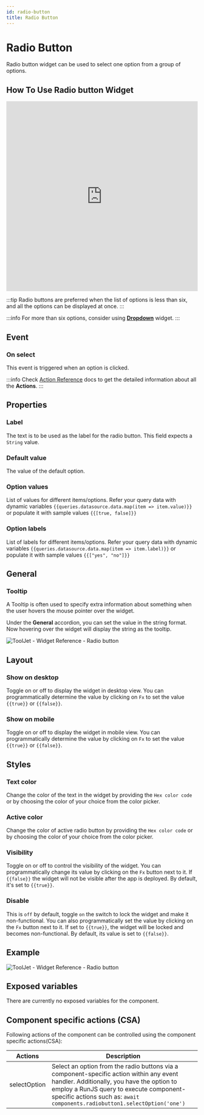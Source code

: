 ```yaml
---
id: radio-button
title: Radio Button
---
```

# Radio Button

Radio button widget can be used to select one option from a group of options.

## How To Use Radio button Widget

<iframe height="500" src="https://www.youtube.com/embed/lfy7nq6NqAw" title="Radio button Widget" frameborder="0" allowfullscreen width="100%"></iframe>

:::tip
Radio buttons are preferred when the list of options is less than six, and all the options can be displayed at once.
:::

:::info
For more than six options, consider using **[Dropdown](/docs/widgets/dropdown)** widget.
:::

## Event

### On select

This event is triggered when an option is clicked.

:::info
Check [Action Reference](/docs/category/actions-reference) docs to get the detailed information about all the **Actions**.
:::

## Properties

### Label

The text is to be used as the label for the radio button. This field expects a `String` value.

### Default value

The value of the default option.

### Option values

List of values for different items/options. Refer your query data with dynamic variables `{{queries.datasource.data.map(item => item.value)}}` or populate it with sample values `{{[true, false]}}`

### Option labels

List of labels for different items/options. Refer your query data with dynamic variables `{{queries.datasource.data.map(item => item.label)}}` or populate it with sample values `{{["yes", "no"]}}`

## General
### Tooltip

A Tooltip is often used to specify extra information about something when the user hovers the mouse pointer over the widget.

Under the <b>General</b> accordion, you can set the value in the string format. Now hovering over the widget will display the string as the tooltip.

<div style={{textAlign: 'center'}}>

<img className="screenshot-full" src="/img/tooltip.png" alt="ToolJet - Widget Reference - Radio button" />

</div>

## Layout

### Show on desktop

Toggle on or off to display the widget in desktop view. You can programmatically determine the value by clicking on `Fx` to set the value `{{true}}` or `{{false}}`.
### Show on mobile

Toggle on or off to display the widget in mobile view. You can programmatically determine the value by clicking on `Fx` to set the value `{{true}}` or `{{false}}`.

## Styles

### Text color

Change the color of the text in the widget by providing the `Hex color code` or by choosing the color of your choice from the color picker.

### Active color

Change the color of active radio button by providing the `Hex color code` or by choosing the color of your choice from the color picker.

### Visibility

Toggle on or off to control the visibility of the widget. You can programmatically change its value by clicking on the `Fx` button next to it. If `{{false}}` the widget will not be visible after the app is deployed. By default, it's set to `{{true}}`.

### Disable

This is `off` by default, toggle `on` the switch to lock the widget and make it non-functional. You can also programmatically set the value by clicking on the `Fx` button next to it. If set to `{{true}}`, the widget will be locked and becomes non-functional. By default, its value is set to `{{false}}`.

## Example

<div style={{textAlign: 'center'}}>

<img className="screenshot-full" src="/img/widgets/radio-button/radio-ex.gif" alt="ToolJet - Widget Reference - Radio button" />

</div>

## Exposed variables

There are currently no exposed variables for the component.

## Component specific actions (CSA)

Following actions of the component can be controlled using the component specific actions(CSA):



| Actions     | Description |
| ----------- | ----------- |
| selectOption | Select an option from the radio buttons via a component-specific action within any event handler. Additionally, you have the option to employ a RunJS query to execute component-specific actions such as: `await components.radiobutton1.selectOption('one')` |